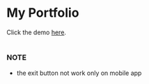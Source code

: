 # My Portfolio



Click the demo <a href="https://poisk-ls-delta.vercel.app" target="_blank" >here</a>.

#
### NOTE
- the exit button not work only on mobile app
#

